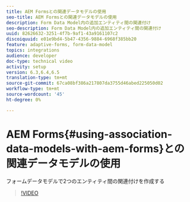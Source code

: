 ```yaml
---
title: AEM Formsとの関連データモデルの使用
seo-title: AEM Formsとの関連データモデルの使用
description: Form Data Model内の追加エンティティ間の関連付け
seo-description: Form Data Model内の追加エンティティ間の関連付け
uuid: 82626632-3251-4f7b-9af1-43a9161107c2
discoiquuid: e01e9bd4-5b47-4356-9884-6968f385bb20
feature: adaptive-forms, form-data-model
topics: integrations
audience: developer
doc-type: technical video
activity: setup
version: 6.3,6.4,6.5
translation-type: tm+mt
source-git-commit: 67ca08bf386a217807da3755d46abed225050d02
workflow-type: tm+mt
source-wordcount: '45'
ht-degree: 0%

---
```



# AEM Forms{#using-association-data-models-with-aem-forms}との関連データモデルの使用

フォームデータモデルで2つのエンティティ間の関連付けを作成する

>[!VIDEO](https://video.tv.adobe.com/v/17737/?quality=9&learn=on)

